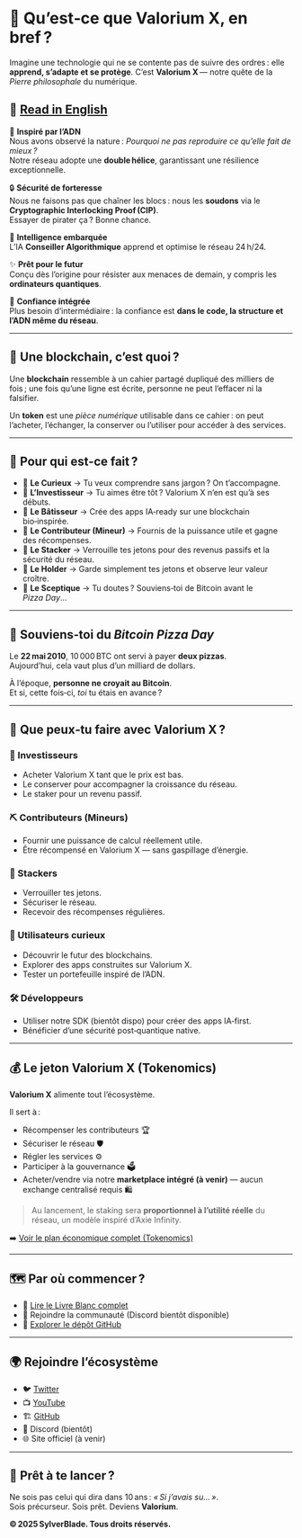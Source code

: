 # 🤔 Qu’est‑ce que Valorium X, en bref ?

Imagine une technologie qui ne se contente pas de suivre des ordres : elle **apprend, s’adapte et se protège**. C’est **Valorium X** — notre quête de la *Pierre philosophale* du numérique.

🔗 [Read in English](https://github.com/SylverbladeX/ValoriumX/blob/main/newbie.md)
---

🧬 **Inspiré par l’ADN**  
Nous avons observé la nature : *Pourquoi ne pas reproduire ce qu’elle fait de mieux ?*  
Notre réseau adopte une **double hélice**, garantissant une résilience exceptionnelle.

🔒 **Sécurité de forteresse**  
Nous ne faisons pas que chaîner les blocs : nous les **soudons** via le **Cryptographic Interlocking Proof (CIP)**.  
Essayer de pirater ça ? Bonne chance.

🧠 **Intelligence embarquée**  
L’IA **Conseiller Algorithmique** apprend et optimise le réseau 24 h/24.

✨ **Prêt pour le futur**  
Conçu dès l’origine pour résister aux menaces de demain, y compris les **ordinateurs quantiques**.

🤝 **Confiance intégrée**  
Plus besoin d’intermédiaire : la confiance est **dans le code, la structure et l’ADN même du réseau**.

---

## 🧠 Une blockchain, c’est quoi ?

Une **blockchain** ressemble à un cahier partagé dupliqué des milliers de fois ; une fois qu’une ligne est écrite, personne ne peut l’effacer ni la falsifier.

Un **token** est une *pièce numérique* utilisable dans ce cahier : on peut l’acheter, l’échanger, la conserver ou l’utiliser pour accéder à des services.

---

## 🎯 Pour qui est‑ce fait ?

- 🧠 **Le Curieux** → Tu veux comprendre sans jargon ? On t’accompagne.
- 💸 **L’Investisseur** → Tu aimes être tôt ? Valorium X n’en est qu’à ses débuts.
- 🔧 **Le Bâtisseur** → Crée des apps IA‑ready sur une blockchain bio‑inspirée.
- 🔌 **Le Contributeur (Mineur)** → Fournis de la puissance utile et gagne des récompenses.
- 🔐 **Le Stacker** → Verrouille tes jetons pour des revenus passifs et la sécurité du réseau.
- 🧾 **Le Holder** → Garde simplement tes jetons et observe leur valeur croître.
- 🤨 **Le Sceptique** → Tu doutes ? Souviens‑toi de Bitcoin avant le *Pizza Day*…

---

## 🍕 Souviens‑toi du *Bitcoin Pizza Day*

Le **22 mai 2010**, 10 000 BTC ont servi à payer **deux pizzas**.  
Aujourd’hui, cela vaut plus d’un milliard de dollars.

À l’époque, **personne ne croyait au Bitcoin**.  
Et si, cette fois‑ci, *toi* tu étais en avance ?

---

## 🧭 Que peux‑tu faire avec Valorium X ?

### 💸 Investisseurs
- Acheter Valorium X tant que le prix est bas.
- Le conserver pour accompagner la croissance du réseau.
- Le staker pour un revenu passif.

### ⛏️ Contributeurs (Mineurs)
- Fournir une puissance de calcul réellement utile.
- Être récompensé en Valorium X — sans gaspillage d’énergie.

### 🔐 Stackers
- Verrouiller tes jetons.
- Sécuriser le réseau.
- Recevoir des récompenses régulières.

### 👥 Utilisateurs curieux
- Découvrir le futur des blockchains.
- Explorer des apps construites sur Valorium X.
- Tester un portefeuille inspiré de l’ADN.

### 🛠️ Développeurs
- Utiliser notre SDK (bientôt dispo) pour créer des apps IA‑first.
- Bénéficier d’une sécurité post‑quantique native.

---

## 💰 Le jeton Valorium X (Tokenomics)

**Valorium X** alimente tout l’écosystème.

Il sert à :
- Récompenser les contributeurs 🏆
- Sécuriser le réseau 🛡️
- Régler les services ⚙️
- Participer à la gouvernance 🗳️
- Acheter/vendre via notre **marketplace intégré (à venir)** — aucun exchange centralisé requis 🛍️

> Au lancement, le staking sera **proportionnel à l’utilité réelle** du réseau, un modèle inspiré d’Axie Infinity.

➡️ [Voir le plan économique complet (Tokenomics)](https://github.com/SylverbladeX/ValoriumX/blob/main/whitepapers/whitepaper-fr.md#tokenomics)

---

## 🗺️ Par où commencer ?

- 📖 [Lire le Livre Blanc complet](https://github.com/SylverbladeX/ValoriumX/blob/main/whitepapers/whitepaper-fr.md)
- 💬 Rejoindre la communauté (Discord bientôt disponible)
- 🧩 [Explorer le dépôt GitHub](https://github.com/SylverbladeX/ValoriumX)

---

## 🌍 Rejoindre l’écosystème

- 🐦 [Twitter](https://twitter.com/ValoriumX)  
- 📺 [YouTube](https://youtube.com/ValoriumX)  
- 🏗️ [GitHub](https://github.com/SylverbladeX/ValoriumX)  
- 💬 Discord (bientôt)  
- 🌐 Site officiel (à venir)

---

## 🚀 Prêt à te lancer ?

Ne sois pas celui qui dira dans 10 ans : *« Si j’avais su… »*.  
Sois précurseur. Sois prêt. Deviens **Valorium**.

**© 2025 SylverBlade. Tous droits réservés.**
